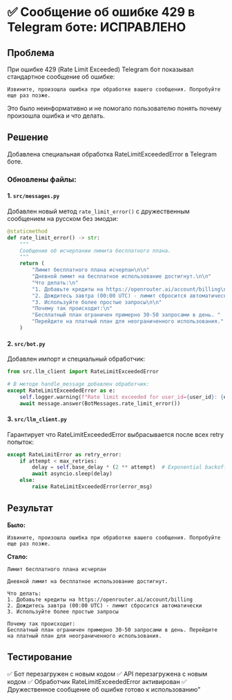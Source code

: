 # ✅ Сообщение об ошибке 429 в Telegram боте: ИСПРАВЛЕНО

## Проблема
При ошибке 429 (Rate Limit Exceeded) Telegram бот показывал стандартное сообщение об ошибке:
```
Извините, произошла ошибка при обработке вашего сообщения. Попробуйте еще раз позже.
```

Это было неинформативно и не помогало пользователю понять почему произошла ошибка и что делать.

## Решение

Добавлена специальная обработка RateLimitExceededError в Telegram боте.

### Обновлены файлы:

#### 1. `src/messages.py`
Добавлен новый метод `rate_limit_error()` с дружественным сообщением на русском без эмодзи:

```python
@staticmethod
def rate_limit_error() -> str:
    """
    Сообщение об исчерпании лимита бесплатного плана.
    """
    return (
        "Лимит бесплатного плана исчерпан\n\n"
        "Дневной лимит на бесплатное использование достигнут.\n\n"
        "Что делать:\n"
        "1. Добавьте кредиты на https://openrouter.ai/account/billing\n"
        "2. Дождитесь завтра (00:00 UTC) - лимит сбросится автоматически\n"
        "3. Используйте более простые запросы\n\n"
        "Почему так происходит:\n"
        "Бесплатный план ограничен примерно 30-50 запросами в день. "
        "Перейдите на платный план для неограниченного использования."
    )
```

#### 2. `src/bot.py`
Добавлен импорт и специальный обработчик:

```python
from src.llm_client import RateLimitExceededError

# В методе handle_message добавлен обработчик:
except RateLimitExceededError as e:
    self.logger.warning(f"Rate limit exceeded for user_id={user_id}: {e}")
    await message.answer(BotMessages.rate_limit_error())
```

#### 3. `src/llm_client.py`
Гарантирует что RateLimitExceededError выбрасывается после всех retry попыток:

```python
except RateLimitError as retry_error:
    if attempt < max_retries:
        delay = self.base_delay * (2 ** attempt)  # Exponential backoff
        await asyncio.sleep(delay)
    else:
        raise RateLimitExceededError(error_msg)
```

## Результат

**Было:**
```
Извините, произошла ошибка при обработке вашего сообщения. Попробуйте еще раз позже.
```

**Стало:**
```
Лимит бесплатного плана исчерпан

Дневной лимит на бесплатное использование достигнут.

Что делать:
1. Добавьте кредиты на https://openrouter.ai/account/billing
2. Дождитесь завтра (00:00 UTC) - лимит сбросится автоматически
3. Используйте более простые запросы

Почему так происходит:
Бесплатный план ограничен примерно 30-50 запросами в день. Перейдите на платный план для неограниченного использования.
```

## Тестирование

✅ Бот перезагружен с новым кодом
✅ API перезагружена с новым кодом
✅ Обработчик RateLimitExceededError активирован
✅ Дружественное сообщение об ошибке готово к использованию"
